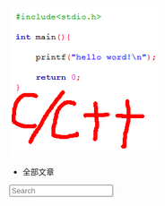 <nav role="navigation" class="js-menu sliding-menu-content">
    <div id="sidebar-left">
        <a id="sidebar-avatar" href="/">
          <img id="sidebar-avatar-img" alt="" src="/images/logo.ico">
        </a>
        <div id="sidebar-social">
            <a href="/atom.xml" target="_blank" class="sidebar-social-icon ">
                <span class="fa-stack fa">
                    <i class="fa fa-circle fa-stack-2x"></i>
                    <i class="fa fa-rss fa-stack-1x fa-inverse"></i>
                </span>
            </a>
            <a href="http://weibo.com/tiankonguse" class="sidebar-social-icon" target="_blank">
                <span class="fa-stack fa">
                    <i class="fa fa-circle fa-stack-2x"></i>
                    <i class="fa fa-weibo fa-stack-1x fa-inverse"></i>
                </span>
            </a>
            <a href="https://github.com/tiankonguse" class="sidebar-social-icon" target="_blank">
                <span class="fa-stack fa">
                    <i class="fa fa-circle fa-stack-2x"></i>
                    <i class="fa fa-github fa-stack-1x fa-inverse"></i>
                </span>
            </a>
            <a href="http://www.linkedin.com/pub/sky-yuan/87/723/776" class="sidebar-social-icon"  target="_blank">
                <span class="fa-stack fa">
                    <i class="fa fa-circle fa-stack-2x"></i>
                    <i class="fa fa-linkedin fa-stack-1x fa-inverse"></i>
                </span>
            </a>
        </div>
        <ul id="sidebar-tags">
          <li class="sidebar-tag active" data-filter="all">全部文章<span class="sidebar-tag-num"></span></li>
        </ul>
    </div>
    <div id="sidebar-right">
        <div id="search-box">
          <input id="search-input" type="text" placeholder="Search">
          <span class="fa-stack fa">
                <i class="fa fa-circle fa-stack-2x"></i>
                <i class="fa fa-search fa-stack-1x fa-inverse"></i>
            </span>
        </div>
        <nav id="toc">
        </nav>
    </div>
</nav>
<button type="button" class="js-menu-trigger sliding-menu-button menulines-button x2" role="button" aria-label="Toggle Navigation" style="display: none;">
	<span class="menulines"></span>
</button>
<div class="js-menu-screen menu-screen"></div>

